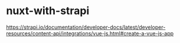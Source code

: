 # nuxt-with-strapi
https://strapi.io/documentation/developer-docs/latest/developer-resources/content-api/integrations/vue-js.html#create-a-vue-js-app
